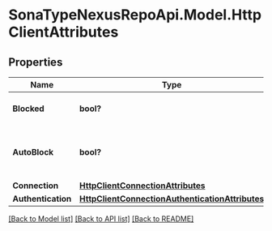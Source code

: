 # SonaTypeNexusRepoApi.Model.HttpClientAttributes
## Properties

Name | Type | Description | Notes
------------ | ------------- | ------------- | -------------
**Blocked** | **bool?** | Whether to block outbound connections on the repository | 
**AutoBlock** | **bool?** | Whether to auto-block outbound connections if remote peer is detected as unreachable/unresponsive | 
**Connection** | [**HttpClientConnectionAttributes**](HttpClientConnectionAttributes.md) |  | [optional] 
**Authentication** | [**HttpClientConnectionAuthenticationAttributes**](HttpClientConnectionAuthenticationAttributes.md) |  | [optional] 

[[Back to Model list]](../README.md#documentation-for-models) [[Back to API list]](../README.md#documentation-for-api-endpoints) [[Back to README]](../README.md)

